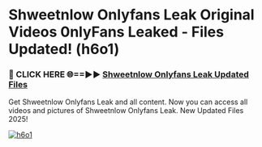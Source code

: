 # Shweetnlow Onlyfans Leak Original Videos 0nlyFans Leaked - Files Updated! (h6o1)

<h3>🔴 CLICK HERE 🌐==►► <a href="https://tinyurl.com/2jnfzry5" rel="nofollow">Shweetnlow Onlyfans Leak Updated Files</a></h3>

Get Shweetnlow Onlyfans Leak and all content. Now you can access all videos and pictures of Shweetnlow Onlyfans Leak. New Updated Files 2025!

[![h6o1](https://i.imgur.com/GyGTBgg.gif)](https://tinyurl.com/2jnfzry5)
